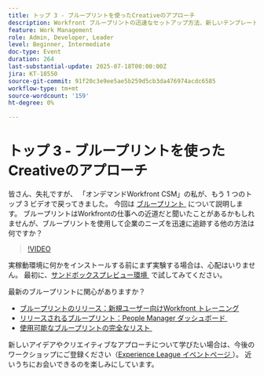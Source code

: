 ```yaml
---
title: トップ 3 - ブループリントを使ったCreativeのアプローチ
description: Workfront ブループリントの迅速なセットアップ方法、新しいテンプレート、ダッシュボード、サンドボックステストのヒントを確認します。
feature: Work Management
role: Admin, Developer, Leader
level: Beginner, Intermediate
doc-type: Event
duration: 264
last-substantial-update: 2025-07-18T00:00:00Z
jira: KT-18550
source-git-commit: 91f20c3e9ee5ae5b259d5cb3da476974acdc6585
workflow-type: tm+mt
source-wordcount: '159'
ht-degree: 0%

---
```



# トップ 3 - ブループリントを使ったCreativeのアプローチ

皆さん、失礼ですが、 「オンデマンドWorkfront CSM」の私が、もう 1 つのトップ 3 ビデオで戻ってきました。  今回は [&#x200B; ブループリント &#x200B;](https://experienceleague.adobe.com/ja/docs/workfront/using/administration-and-setup/blueprints/blueprints-overview) について説明します。 ブループリントはWorkfrontの仕事への近道だと聞いたことがあるかもしれませんが、ブループリントを使用して企業のニーズを迅速に追跡する他の方法は何ですか？

>[!VIDEO](https://video.tv.adobe.com/v/3465311/?learn=on&enablevpops&captions=jpn)

実稼動環境に何かをインストールする前にまず実験する場合は、心配はいりません。  最初に、[&#x200B; サンドボックスプレビュー環境 &#x200B;](https://experienceleague.adobe.com/ja/docs/workfront/using/administration-and-setup/set-up-wf/testing-environments/wf-preview-sandbox-environment) で試してみてください。

最新のブループリントに関心がありますか？

* [&#x200B; ブループリントのリリース：新規ユーザー向けWorkfront トレーニング &#x200B;](https://experienceleaguecommunities.adobe.com/t5/workfront-blogs/blueprint-released-workfront-training-for-new-users/ba-p/739734?profile.language=ja)
* [&#x200B; リリースされるブループリント：People Manager ダッシュボード &#x200B;](https://experienceleaguecommunities.adobe.com/t5/workfront-discussions/blueprint-released-people-manager-dashboard/m-p/687545?profile.language=ja#M3247)
* [&#x200B; 使用可能なブループリントの完全なリスト &#x200B;](https://experienceleague.adobe.com/ja/docs/workfront/using/administration-and-setup/blueprints/list-of-available-blueprints)

新しいアイデアやクリエイティブなアプローチについて学びたい場合は、今後のワークショップにご登録ください（[Experience League イベントページ &#x200B;](https://experienceleague.adobe.com/ja/events?filters=Workfront)）。 近いうちにお会いできるのを楽しみにしています。
